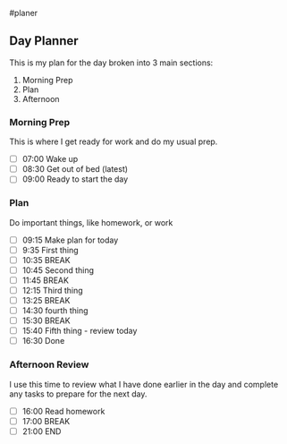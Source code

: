 #planer
## Day Planner

This is my plan for the day broken into 3 main sections:
1. Morning Prep
3. Plan
4. Afternoon

### Morning Prep

This is where I get ready for work and do my usual prep.

- [ ] 07:00 Wake up
- [ ] 08:30 Get out of bed (latest)
- [ ] 09:00 Ready to start the day

### Plan
Do important things, like homework, or work

- [ ] 09:15 Make plan for today
- [ ] 9:35 First thing
- [ ] 10:35 BREAK
- [ ] 10:45 Second thing
- [ ] 11:45 BREAK
- [ ] 12:15 Third thing
- [ ] 13:25 BREAK
- [ ] 14:30 fourth thing
- [ ] 15:30 BREAK
- [ ] 15:40 Fifth thing - review today
- [ ] 16:30 Done

### Afternoon Review

I use this time to review what I have done earlier in the day and complete any tasks to prepare for the next day.

- [ ] 16:00 Read homework
- [ ] 17:00 BREAK
- [ ] 21:00 END
